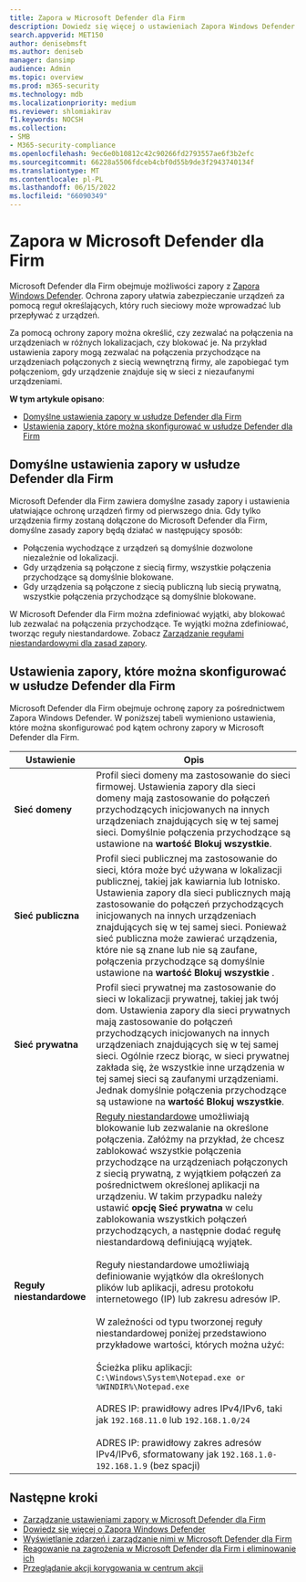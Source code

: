 ```yaml
---
title: Zapora w Microsoft Defender dla Firm
description: Dowiedz się więcej o ustawieniach Zapora Windows Defender w usłudze Defender dla Firm. Zapora może zapobiec przepływowi niepożądanego ruchu sieciowego do urządzeń firmowych.
search.appverid: MET150
author: denisebmsft
ms.author: deniseb
manager: dansimp
audience: Admin
ms.topic: overview
ms.prod: m365-security
ms.technology: mdb
ms.localizationpriority: medium
ms.reviewer: shlomiakirav
f1.keywords: NOCSH
ms.collection:
- SMB
- M365-security-compliance
ms.openlocfilehash: 9ec6e0b10812c42c90266fd2793557ae6f3b2efc
ms.sourcegitcommit: 66228a5506fdceb4cbf0d55b9de3f2943740134f
ms.translationtype: MT
ms.contentlocale: pl-PL
ms.lasthandoff: 06/15/2022
ms.locfileid: "66090349"
---
```

# <a name="firewall-in-microsoft-defender-for-business"></a>Zapora w Microsoft Defender dla Firm

Microsoft Defender dla Firm obejmuje możliwości zapory z [Zapora Windows Defender](/windows/security/threat-protection/windows-firewall/windows-firewall-with-advanced-security). Ochrona zapory ułatwia zabezpieczanie urządzeń za pomocą reguł określających, który ruch sieciowy może wprowadzać lub przepływać z urządzeń. 

Za pomocą ochrony zapory można określić, czy zezwalać na połączenia na urządzeniach w różnych lokalizacjach, czy blokować je. Na przykład ustawienia zapory mogą zezwalać na połączenia przychodzące na urządzeniach połączonych z siecią wewnętrzną firmy, ale zapobiegać tym połączeniom, gdy urządzenie znajduje się w sieci z niezaufanymi urządzeniami.

**W tym artykule opisano**:

- [Domyślne ustawienia zapory w usłudze Defender dla Firm](#default-firewall-settings-in-defender-for-business)
- [Ustawienia zapory, które można skonfigurować w usłudze Defender dla Firm](#firewall-settings-you-can-configure-in-defender-for-business)


## <a name="default-firewall-settings-in-defender-for-business"></a>Domyślne ustawienia zapory w usłudze Defender dla Firm

Microsoft Defender dla Firm zawiera domyślne zasady zapory i ustawienia ułatwiające ochronę urządzeń firmy od pierwszego dnia. Gdy tylko urządzenia firmy zostaną dołączone do Microsoft Defender dla Firm, domyślne zasady zapory będą działać w następujący sposób:

- Połączenia wychodzące z urządzeń są domyślnie dozwolone niezależnie od lokalizacji.
- Gdy urządzenia są połączone z siecią firmy, wszystkie połączenia przychodzące są domyślnie blokowane.
- Gdy urządzenia są połączone z siecią publiczną lub siecią prywatną, wszystkie połączenia przychodzące są domyślnie blokowane.

W Microsoft Defender dla Firm można zdefiniować wyjątki, aby blokować lub zezwalać na połączenia przychodzące. Te wyjątki można zdefiniować, tworząc reguły niestandardowe. Zobacz [Zarządzanie regułami niestandardowymi dla zasad zapory](mdb-custom-rules-firewall.md).

## <a name="firewall-settings-you-can-configure-in-defender-for-business"></a>Ustawienia zapory, które można skonfigurować w usłudze Defender dla Firm

Microsoft Defender dla Firm obejmuje ochronę zapory za pośrednictwem Zapora Windows Defender. W poniższej tabeli wymieniono ustawienia, które można skonfigurować pod kątem ochrony zapory w Microsoft Defender dla Firm.

| Ustawienie | Opis |
|--|--|
| **Sieć domeny** | Profil sieci domeny ma zastosowanie do sieci firmowej. Ustawienia zapory dla sieci domeny mają zastosowanie do połączeń przychodzących inicjowanych na innych urządzeniach znajdujących się w tej samej sieci. Domyślnie połączenia przychodzące są ustawione na **wartość Blokuj wszystkie**.  |
| **Sieć publiczna** | Profil sieci publicznej ma zastosowanie do sieci, która może być używana w lokalizacji publicznej, takiej jak kawiarnia lub lotnisko. Ustawienia zapory dla sieci publicznych mają zastosowanie do połączeń przychodzących inicjowanych na innych urządzeniach znajdujących się w tej samej sieci. Ponieważ sieć publiczna może zawierać urządzenia, które nie są znane lub nie są zaufane, połączenia przychodzące są domyślnie ustawione na **wartość Blokuj wszystkie** .  |
| **Sieć prywatna** | Profil sieci prywatnej ma zastosowanie do sieci w lokalizacji prywatnej, takiej jak twój dom. Ustawienia zapory dla sieci prywatnych mają zastosowanie do połączeń przychodzących inicjowanych na innych urządzeniach znajdujących się w tej samej sieci. Ogólnie rzecz biorąc, w sieci prywatnej zakłada się, że wszystkie inne urządzenia w tej samej sieci są zaufanymi urządzeniami. Jednak domyślnie połączenia przychodzące są ustawione na **wartość Blokuj wszystkie**. |
| **Reguły niestandardowe** | [Reguły niestandardowe](mdb-custom-rules-firewall.md) umożliwiają blokowanie lub zezwalanie na określone połączenia. Załóżmy na przykład, że chcesz zablokować wszystkie połączenia przychodzące na urządzeniach połączonych z siecią prywatną, z wyjątkiem połączeń za pośrednictwem określonej aplikacji na urządzeniu. W takim przypadku należy ustawić **opcję Sieć prywatna** w celu zablokowania wszystkich połączeń przychodzących, a następnie dodać regułę niestandardową definiującą wyjątek. <br/><br/>Reguły niestandardowe umożliwiają definiowanie wyjątków dla określonych plików lub aplikacji, adresu protokołu internetowego (IP) lub zakresu adresów IP. <br/><br/>W zależności od typu tworzonej reguły niestandardowej poniżej przedstawiono przykładowe wartości, których można użyć: <br/><br/>Ścieżka pliku aplikacji: `C:\Windows\System\Notepad.exe or %WINDIR%\Notepad.exe` <br/><br/>ADRES IP: prawidłowy adres IPv4/IPv6, taki jak `192.168.11.0` lub `192.168.1.0/24` <br/><br/>ADRES IP: prawidłowy zakres adresów IPv4/IPv6, sformatowany jak `192.168.1.0-192.168.1.9` (bez spacji) |

## <a name="next-steps"></a>Następne kroki

- [Zarządzanie ustawieniami zapory w Microsoft Defender dla Firm](mdb-custom-rules-firewall.md)
- [Dowiedz się więcej o Zapora Windows Defender](/windows/security/threat-protection/windows-firewall/windows-firewall-with-advanced-security)
- [Wyświetlanie zdarzeń i zarządzanie nimi w Microsoft Defender dla Firm](mdb-view-manage-incidents.md)
- [Reagowanie na zagrożenia w Microsoft Defender dla Firm i eliminowanie ich](mdb-respond-mitigate-threats.md)
- [Przeglądanie akcji korygowania w centrum akcji](mdb-review-remediation-actions.md)